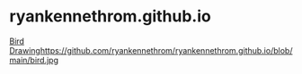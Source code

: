 # ryankennethrom.github.io
[Bird Drawing](https://github.com/ryankennethrom/ryankennethrom.github.io/blob/main/bird.jpg)https://github.com/ryankennethrom/ryankennethrom.github.io/blob/main/bird.jpg
